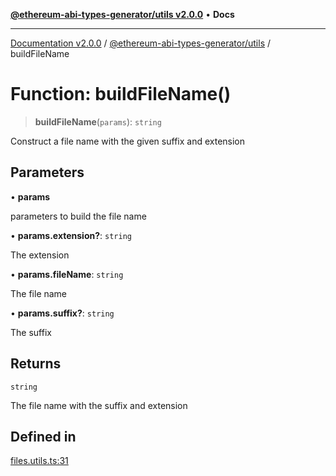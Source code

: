 [**@ethereum-abi-types-generator/utils v2.0.0**](../README.md) • **Docs**

***

[Documentation v2.0.0](../../../packages.md) / [@ethereum-abi-types-generator/utils](../README.md) / buildFileName

# Function: buildFileName()

> **buildFileName**(`params`): `string`

Construct a file name with the given suffix and extension

## Parameters

• **params**

parameters to build the file name

• **params.extension?**: `string`

The extension

• **params.fileName**: `string`

The file name

• **params.suffix?**: `string`

The suffix

## Returns

`string`

The file name with the suffix and extension

## Defined in

[files.utils.ts:31](https://github.com/niZmosis/ethereum-abi-types-generator/blob/8be0c174f1ad191b06c4413881733fc6912573c5/packages/utils/src/files.utils.ts#L31)
